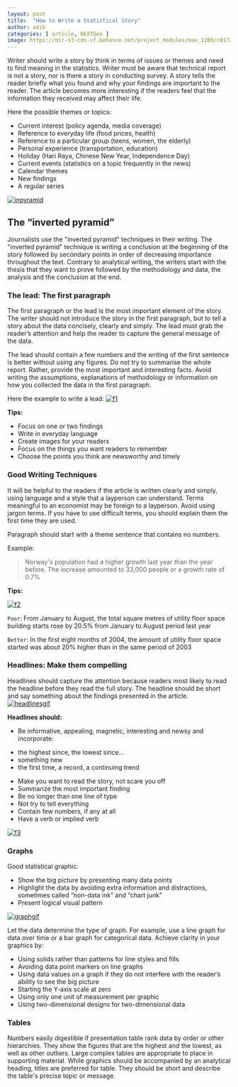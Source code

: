 ```yaml
---
layout: post
title:  "How to Write a Statistical Story"
author: adib
categories: [ article, NEXTGen ]
image: https://mir-s3-cdn-cf.behance.net/project_modules/max_1200/c017a855935255.5999b502f14d5.png
---
```


Writer should write a story by think in terms of issues or themes and need to find meaning in the statistics. Writer must be aware that technical report is not a story, nor is there a story in conducting survey. A story tells the reader briefly what you found and why your findings are important to the reader. The article becomes more interesting if the readers feel that the information they received may affect their life.

Here the possible themes or topics:
* Current interest (policy agenda, media coverage)
* Reference to everyday life (food prices, health)
* Reference to a particular group (teens, women, the elderly)
* Personal experience (transportation, education)
* Holiday (Hari Raya, Chinese New Year, Independence Day)
* Current events (statistics on a topic frequently in the news)
* Calendar themes
* New findings
* A regular series

[![inpyramid](https://studentmedia.appstate.edu/images/filecabinet/folder1/Inverted_Pyramid.jpg)](#)

## The “inverted pyramid”

Journalists use the "inverted pyramid" techniques in their writing. The "inverted pyramid" technique is writing a conclusion at the beginning of the story followed by secondary points in order of decreasing importance throughout the text. Contrary to analytical writing, the writers start with the thesis that they want to prove followed by the methodology and data, the analysis and the conclusion at the end.

### The lead: The first paragraph

The first paragraph or the lead is the most important element of the story. The writer should not introduce the story in the first paragraph, but to tell a story about the data concisely, clearly and simply. The lead must grab the reader’s attention and help the reader to capture the general message of the data. 

The lead should contain a few numbers and the writing of the first sentence is better without using any figures. Do not try to summarise the whole report. Rather, provide the most important and interesting facts. Avoid writing the assumptions, explanations of methodology or information on how you collected the data in the first paragraph.

Here the example to write a lead:
[![f1](https://lh3.googleusercontent.com/-W_8ew75P-zU/XlZFWnxDZzI/AAAAAAAAD9Y/um20_6yax-oCSXtYGbvUxk6Y18YYZdwRACK8BGAsYHg/s0/2020-02-26.jpg)](#)


**Tips:**
* Focus on one or two findings
* Write in everyday language
* Create images for your readers
* Focus on the things you want readers to remember
* Choose the points you think are newsworthy and timely

### Good Writing Techniques
It will be helpful to the readers if the article is written clearly and simply, using language and a style that a layperson can understand. Terms meaningful to an economist may be foreign to a layperson. Avoid using jargon terms. If you have to use difficult terms, you should explain them the first time they are used.

Paragraph should start with a theme sentence that contains no numbers.

Example:
> Norway's population had a higher growth last year than the year before. The increase amounted to 33,000 people or a growth rate of 0.7%

**Tips:**

[![f2](https://lh3.googleusercontent.com/-uLgyjg7awBk/XlZFXdCmHBI/AAAAAAAAD9c/n3ZTm42yyUIb1GdQND06FNLwoVZ8rOMaACK8BGAsYHg/s0/2020-02-26.jpg)](#)

`Poor`:	From January to August, the total square metres of utility floor space building starts rose by 20.5% from January to August period last year

`Better`:	In the first eight months of 2004, the amount of utility floor space started was about 20% higher than in the same period of 2003

### Headlines: Make them compelling
Headlines should capture the attention because readers most likely to read the headline before they read the full story. The headline should be short and say something about the findings presented in the article.
[![headlinesgif](https://media.giphy.com/media/26tnlqgsV9gbihbO0/giphy.gif)](#)

**Headlines should:**
*	Be informative, appealing, magnetic, interesting and newsy and incorporate:<br>
-	the highest since, the lowest since...<br>
-	something new <br>
-	the first time, a record, a continuing trend <br>
*	Make you want to read the story, not scare you off
*	Summarize the most important finding
*	Be no longer than one line of type
*	Not try to tell everything
*	Contain few numbers, if any at all
*	Have a verb or implied verb

[![f3](https://lh3.googleusercontent.com/-pcjolDP2Qyk/XlZFYb5blRI/AAAAAAAAD9g/3OsDgiF3dzMmx9PmPFErHwhpwn24jvdhgCK8BGAsYHg/s0/2020-02-26.jpg)](#)

### Graphs
Good statistical graphic:
*	Show the big picture by presenting many data points
*	Highlight the data by avoiding extra information and distractions, sometimes called “non-data ink” and “chart junk”
*	Present logical visual pattern

[![graphgif](https://media.giphy.com/media/l378c04F2fjeZ7vH2/giphy.gif)](#)

Let the data determine the type of graph. For example, use a line graph for data over time or a bar graph for categorical data.
Achieve clarity in your graphics by:
*	Using solids rather than patterns for line styles and fills
*	Avoiding data point markers on line graphs
*	Using data values on a graph if they do not interfere with the reader’s ability to see the big picture
*	Starting the Y-axis scale at zero
*	Using only one unit of measurement per graphic
*	Using two-dimensional designs for two-dimensional data

### Tables
Numbers easily digestible if presentation table rank data by order or other hierarchies. They show the figures that are the highest and the lowest, as well as other outliers. Large complex tables are appropriate to place in supporting material. While graphics should be accompanied by an analytical heading, titles are preferred for table. They should be short and describe the table's precise topic or message.

